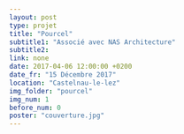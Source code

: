 ```yaml
---
layout: post
type: projet
title: "Pourcel"
subtitle1: "Associé avec NAS Architecture"
subtitle2:
link: none
date: 2017-04-06 12:00:00 +0200
date_fr: "15 Décembre 2017"
location: "Castelnau-le-lez"
img_folder: "pourcel"
img_num: 1
before_num: 0
poster: "couverture.jpg"
---
```

